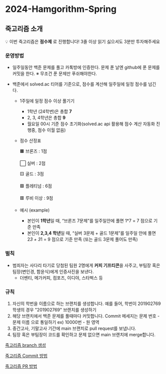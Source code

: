 # 2024-Hamgorithm-Spring

## 죽고리즘 소개

💡 이번 죽고리즘은 **점수제** 로 진행합니다! 3줄 이상 읽기 싫으셔도 3분만 투자해주세요

### 운영방법

-   일주일동안 백준 문제를 풀고 카톡방에 인증한다. 문제 푼 날엔 github에 푼 문제를 커밋을 한다.
    ※ 무조건 푼 문제만 푸쉬해야한다.
-   백준에서 solved.ac 티어를 기준으로, 점수를 계산해 일주일에 일정 점수를 넘긴다.

    -   1주일에 일정 점수 이상 풀기기
        -   1학년 (24학번)은 총합 **7**
        -   2, 3, 4학년은 총합 **9**
        -   월요일 00시 기준 점수 초기화(solved.ac api 활용해 점수 계산 자동화 진행중, 점수 이월 없음)
    -   점수 산정표

        🟫 브론즈 : 1점

        ⬜ 실버 : 2점

        🟨 골드 : 3점

        🟩 플레티넘 : 6점

        🟥 루비 이상 : 9점

    -   예시 (example)
        -   본인이 **1학년**일 때, “브론즈 7문제”를 일주일안에 풀면 1\*7 = 7 점으로 기준 만족
        -   본인이 **2,3,4 학년**일 때, “실버 3문제 + 골드 1문제”를 일주일 안에 풀면 2*3 + 3*1 = 9 점으로 기준 만족 (또는 골드 3문제 풀어도 만족)

### 벌칙

-   범죄자는 사다리 타기로 당첨된 팀원 2명에게 **커피 기프티콘**을 사주고, 부팀장 혹은 팀장(변인경, 함윤식)에게 인증사진을 보낸다.
    -   더벤티, 메가커피, 컴포즈, 이디야, 스타벅스 등

### 규칙

1. 자신의 학번을 이름으로 하는 브랜치를 생성합니다. 예를 들어, 학번이 201902769 학생의 경우 "201902769" 브랜치를 생성하기
2. 해당 브랜치에서 백준 문제를 풀때마다 커밋합니다. Commit 메세지는 문제 번호 - 문제 이름 으로 통일하기 ex) 10000번 - 원 영역
3. 중간고사, 기말고사 기간에 main 브랜치로 pull request를 보냅니다.
4. 팀장 혹은 부팀장이 코드를 확인하고 문제 없으면 main 브랜치에 merge합니다.

[죽고리즘 branch 생성](https://www.notion.so/branch-cb779a068cc646889d3603961b54f323?pvs=21)

[죽고리즘 Commit 방법](https://www.notion.so/Commit-6bb1d7918606408daee57a23c279f851?pvs=21)

[죽고리즘 PR 방법](https://www.notion.so/PR-b1db8647648d404db01581a574785d93?pvs=21)
